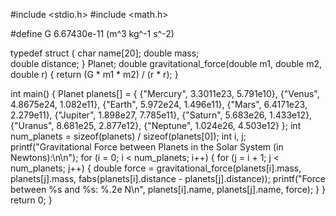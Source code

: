 #include <stdio.h>
#include <math.h>

#define G 6.67430e-11  (m^3 kg^-1 s^-2)

typedef struct {
    char name[20];
    double mass;  
    double distance; 
} Planet;
double gravitational_force(double m1, double m2, double r) {
    return (G * m1 * m2) / (r * r);
}

int main() {
    Planet planets[] = {
        {"Mercury", 3.3011e23, 5.791e10},
        {"Venus", 4.8675e24, 1.082e11},
        {"Earth", 5.972e24, 1.496e11},
        {"Mars", 6.4171e23, 2.279e11},
        {"Jupiter", 1.898e27, 7.785e11},
        {"Saturn", 5.683e26, 1.433e12},
        {"Uranus", 8.681e25, 2.877e12},
        {"Neptune", 1.024e26, 4.503e12}
    };
    int num_planets = sizeof(planets) / sizeof(planets[0]);
    int i, j;   
    printf("Gravitational Force between Planets in the Solar System (in Newtons):\n\n");
    for (i = 0; i < num_planets; i++) {
        for (j = i + 1; j < num_planets; j++) {
            double force = gravitational_force(planets[i].mass, planets[j].mass, fabs(planets[i].distance - planets[j].distance));
            printf("Force between %s and %s: %.2e N\n", planets[i].name, planets[j].name, force);
        }
    }
    return 0;
}
